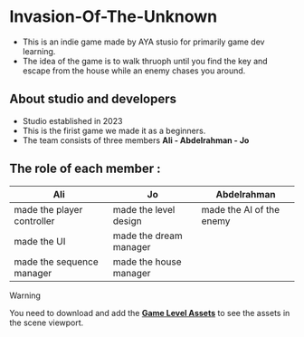 # Invasion-Of-The-Unknown
- This is an indie game made by AYA stusio for primarily game dev learning.
- The idea of the game is to walk thruoph until you find the key and escape from the house while an enemy chases you around.

## About studio and developers
- Studio established in 2023
- This is the firist game we made it as a beginners.
- The team consists of three members **Ali - Abdelrahman - Jo**

## The role of each member :
| Ali  | Jo | Abdelrahman |
| ------------- | ------------- | ------------- | 
| made the player controller  | made the level design | made the AI of the enemy |
| made the UI  | made the dream manager |  |
| made the sequence manager  | made the house manager  |               |

> [!WARNING]
> You need to download and add the [**Game Level Assets**]() to see the assets in the scene viewport.
